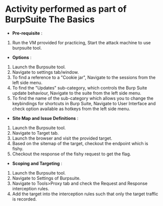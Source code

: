 # Activity performed as part of BurpSuite The Basics

- **Pre-requisite** :
1. Run the VM prrovided for practicing, Start the attack machine to use burpsuite tool.

- **Options** :
1. Launch the Burpsuite tool.
2. Navigate to settings tab/window.
3. To find a reference to a "Cookie jar", Navigate to the sessions from the left side menu.
4. To find the "Updates" sub-category, which controls the Burp Suite update behaviour, Navigate to the suite from the left side menu.
5. To find the name of the sub-category which allows you to change the keybindings for shortcuts in Burp Suite, Navigate to User Interface and check option available as hotkeys from the left side menu.

- **Site Map and Issue Definitions** :
1. Launch the Burpsuite tool.
2. Navigate to Target tab.
3. Launch the browser and visit the provided target.
4. Based on the sitemap of the target, checkout the endpoint which is fishy.
5. Checkout the response of the fishy request to get the flag.

- **Scoping and Targeting** :
1. Launch the Burpsuite tool.
2. Navigate to Settings of Burpsuite.
3. Navigate to Tools>Proxy tab and check the Request and Response interception rules.
4. Add the target into the interception rules such that only the target traffic is recorded.



